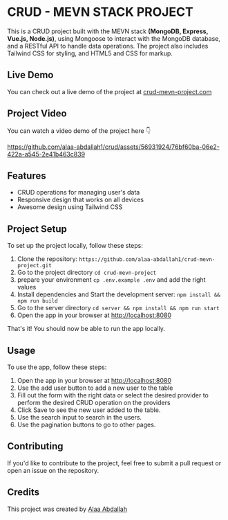 # CRUD - MEVN STACK PROJECT

This is a CRUD project built with the MEVN stack **(MongoDB, Express, Vue.js, Node.js)**, using Mongoose to interact with the MongoDB database, and a RESTful API to handle data operations. The project also includes Tailwind CSS for styling, and HTML5 and CSS for markup.

## Live Demo

You can check out a live demo of the project at [crud-mevn-project.com](https://crud-mevn-project.onrender.com/)

## Project Video

You can watch a video demo of the project here 👇

https://github.com/alaa-abdallah1/crud/assets/56931924/76bf60ba-06e2-422a-a545-2e41b463c839

## Features

- CRUD operations for managing user's data
- Responsive design that works on all devices
- Awesome design using Tailwind CSS

## Project Setup

To set up the project locally, follow these steps:

1. Clone the repository: `https://github.com/alaa-abdallah1/crud-mevn-project.git`
2. Go to the project directory `cd crud-mevn-project`
3. prepare your environment `cp .env.example .env` and add the right values
4. Install dependencies and Start the development server: `npm install && npm run build`
6. Go to the server directory `cd server && npm install && npm run start`
5. Open the app in your browser at [http://localhost:8080](http://localhost:8080)

That's it! You should now be able to run the app locally.

## Usage

To use the app, follow these steps:

1. Open the app in your browser at [http://localhost:8080](http://localhost:8080)
2. Use the add user button to add a new user to the table
3. Fill out the form with the right data or select the desired provider to perform the desired CRUD operation on the providers
4. Click Save to see the new user added to the table.
5. Use the search input to search in the users.
6. Use the pagination buttons to go to other pages.

## Contributing

If you'd like to contribute to the project, feel free to submit a pull request or open an issue on the repository.

## Credits

This project was created by [Alaa Abdallah](https://github.com/alaa-abdallah1)
